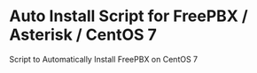 # Auto Install Script for FreePBX / Asterisk / CentOS 7
Script to Automatically Install FreePBX on CentOS 7
